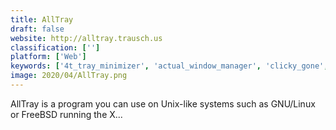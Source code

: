 ```yaml
---
title: AllTray
draft: false 
website: http://alltray.trausch.us
classification: ['']
platform: ['Web']
keywords: ['4t_tray_minimizer', 'actual_window_manager', 'clicky_gone', 'ghosttile', 'hide_my_windows', 'hidewin', 'kdocker', 'min2tray', 'minimother', 'minime', 'powermenu', 'prio_-_process_priority_saver', 'process_manager_for_windows', 'rbtray_fork', 'shellenhancer', 'the_wonderful_icon', 'trayconizer', 'wlm_tray_patch', 'mapmywindows']
image: 2020/04/AllTray.png
---
```

AllTray is a program you can use on Unix-like systems such as GNU/Linux or FreeBSD running the X...